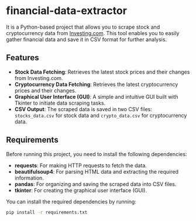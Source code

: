 # financial-data-extractor

It is a Python-based project that allows you to scrape stock and cryptocurrency data from [Investing.com](https://www.investing.com). This tool enables you to easily gather financial data and save it in CSV format for further analysis.

## Features

- **Stock Data Fetching**: Retrieves the latest stock prices and their changes from Investing.com.
- **Cryptocurrency Data Fetching**: Retrieves the latest cryptocurrency prices and their changes.
- **Graphical User Interface (GUI)**: A simple and intuitive GUI built with Tkinter to initiate data scraping tasks.
- **CSV Output**: The scraped data is saved in two CSV files: `stocks_data.csv` for stock data and `crypto_data.csv` for cryptocurrency data.

## Requirements

Before running this project, you need to install the following dependencies:

- **requests**: For making HTTP requests to fetch the data.
- **beautifulsoup4**: For parsing HTML data and extracting the required information.
- **pandas**: For organizing and saving the scraped data into CSV files.
- **tkinter**: For creating the graphical user interface (GUI).

You can install the required dependencies by running:

```bash
pip install -r requirements.txt


